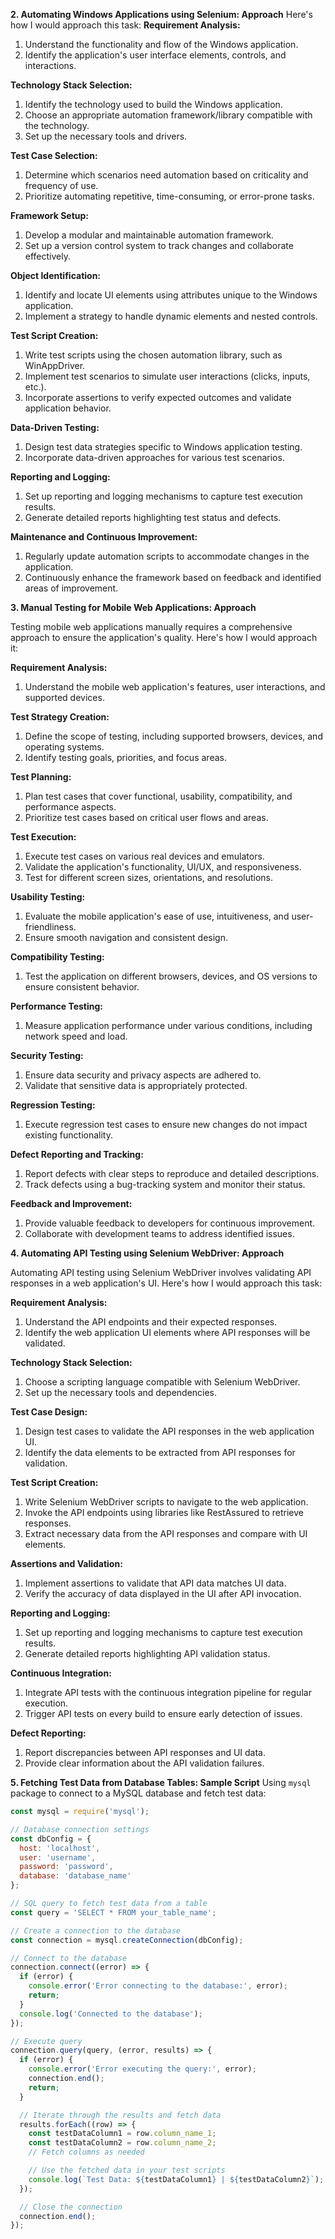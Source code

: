 **2. Automating Windows Applications using Selenium: Approach**
Here's how I would approach this task:
**Requirement Analysis:**
1. Understand the functionality and flow of the Windows application.
2. Identify the application's user interface elements, controls, and interactions.

**Technology Stack Selection:**
1. Identify the technology used to build the Windows application.
2. Choose an appropriate automation framework/library compatible with the technology.
3. Set up the necessary tools and drivers.

**Test Case Selection:**
1. Determine which scenarios need automation based on criticality and frequency of use.
2. Prioritize automating repetitive, time-consuming, or error-prone tasks.

**Framework Setup:**
1. Develop a modular and maintainable automation framework.
2. Set up a version control system to track changes and collaborate effectively.

**Object Identification:**
1. Identify and locate UI elements using attributes unique to the Windows application.
2. Implement a strategy to handle dynamic elements and nested controls.

**Test Script Creation:**
1. Write test scripts using the chosen automation library, such as WinAppDriver.
2. Implement test scenarios to simulate user interactions (clicks, inputs, etc.).
3. Incorporate assertions to verify expected outcomes and validate application behavior.

**Data-Driven Testing:**
1. Design test data strategies specific to Windows application testing.
2. Incorporate data-driven approaches for various test scenarios.

**Reporting and Logging:**
1. Set up reporting and logging mechanisms to capture test execution results.
2. Generate detailed reports highlighting test status and defects.

**Maintenance and Continuous Improvement:**
1. Regularly update automation scripts to accommodate changes in the application.
2. Continuously enhance the framework based on feedback and identified areas of improvement.






**3. Manual Testing for Mobile Web Applications: Approach**

Testing mobile web applications manually requires a comprehensive approach to ensure the application's quality. Here's how I would approach it:

**Requirement Analysis:**
1. Understand the mobile web application's features, user interactions, and supported devices.

**Test Strategy Creation:**
1. Define the scope of testing, including supported browsers, devices, and operating systems.
2. Identify testing goals, priorities, and focus areas.

**Test Planning:**
1. Plan test cases that cover functional, usability, compatibility, and performance aspects.
2. Prioritize test cases based on critical user flows and areas.

**Test Execution:**
1. Execute test cases on various real devices and emulators.
2. Validate the application's functionality, UI/UX, and responsiveness.
3. Test for different screen sizes, orientations, and resolutions.

**Usability Testing:**
1. Evaluate the mobile application's ease of use, intuitiveness, and user-friendliness.
2. Ensure smooth navigation and consistent design.

**Compatibility Testing:**
1. Test the application on different browsers, devices, and OS versions to ensure consistent behavior.

**Performance Testing:**
1. Measure application performance under various conditions, including network speed and load.

**Security Testing:**
1. Ensure data security and privacy aspects are adhered to.
2. Validate that sensitive data is appropriately protected.

**Regression Testing:**
1. Execute regression test cases to ensure new changes do not impact existing functionality.

**Defect Reporting and Tracking:**
1. Report defects with clear steps to reproduce and detailed descriptions.
2. Track defects using a bug-tracking system and monitor their status.

**Feedback and Improvement:**
1. Provide valuable feedback to developers for continuous improvement.
2. Collaborate with development teams to address identified issues.





**4. Automating API Testing using Selenium WebDriver: Approach**

Automating API testing using Selenium WebDriver involves validating API responses in a web application's UI. Here's how I would approach this task:

**Requirement Analysis:**
1. Understand the API endpoints and their expected responses.
2. Identify the web application UI elements where API responses will be validated.

**Technology Stack Selection:**
1. Choose a scripting language compatible with Selenium WebDriver.
2. Set up the necessary tools and dependencies.

**Test Case Design:**
1. Design test cases to validate the API responses in the web application UI.
2. Identify the data elements to be extracted from API responses for validation.

**Test Script Creation:**
1. Write Selenium WebDriver scripts to navigate to the web application.
2. Invoke the API endpoints using libraries like RestAssured to retrieve responses.
3. Extract necessary data from the API responses and compare with UI elements.

**Assertions and Validation:**
1. Implement assertions to validate that API data matches UI data.
2. Verify the accuracy of data displayed in the UI after API invocation.

**Reporting and Logging:**
1. Set up reporting and logging mechanisms to capture test execution results.
2. Generate detailed reports highlighting API validation status.

**Continuous Integration:**
1. Integrate API tests with the continuous integration pipeline for regular execution.
2. Trigger API tests on every build to ensure early detection of issues.

**Defect Reporting:**
1. Report discrepancies between API responses and UI data.
2. Provide clear information about the API validation failures.

**5. Fetching Test Data from Database Tables: Sample Script**
Using `mysql` package to connect to a MySQL database and fetch test data:

```javascript
const mysql = require('mysql');

// Database connection settings
const dbConfig = {
  host: 'localhost',
  user: 'username',
  password: 'password',
  database: 'database_name'
};

// SQL query to fetch test data from a table
const query = 'SELECT * FROM your_table_name';

// Create a connection to the database
const connection = mysql.createConnection(dbConfig);

// Connect to the database
connection.connect((error) => {
  if (error) {
    console.error('Error connecting to the database:', error);
    return;
  }
  console.log('Connected to the database');
});

// Execute query
connection.query(query, (error, results) => {
  if (error) {
    console.error('Error executing the query:', error);
    connection.end();
    return;
  }

  // Iterate through the results and fetch data
  results.forEach((row) => {
    const testDataColumn1 = row.column_name_1;
    const testDataColumn2 = row.column_name_2;
    // Fetch columns as needed

    // Use the fetched data in your test scripts
    console.log(`Test Data: ${testDataColumn1} | ${testDataColumn2}`);
  });

  // Close the connection
  connection.end();
});
```